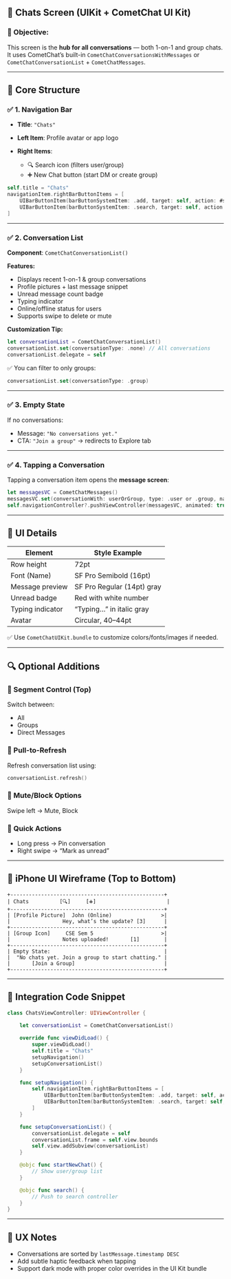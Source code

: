 
## 💬 Chats Screen (UIKit + CometChat UI Kit)

### 🎯 Objective:

This screen is the **hub for all conversations** — both 1-on-1 and group chats. It uses CometChat’s built-in `CometChatConversationsWithMessages` or `CometChatConversationList` + `CometChatMessages`.

---

## 🧱 Core Structure

### ✅ 1. **Navigation Bar**

* **Title**: `"Chats"`
* **Left Item**: Profile avatar or app logo
* **Right Items**:

  * 🔍 Search icon (filters user/group)
  * ➕ New Chat button (start DM or create group)

```swift
self.title = "Chats"
navigationItem.rightBarButtonItems = [
    UIBarButtonItem(barButtonSystemItem: .add, target: self, action: #selector(newChatTapped)),
    UIBarButtonItem(barButtonSystemItem: .search, target: self, action: #selector(searchTapped))
]
```

---

### ✅ 2. **Conversation List**

**Component**: `CometChatConversationList()`

**Features:**

* Displays recent 1-on-1 & group conversations
* Profile pictures + last message snippet
* Unread message count badge
* Typing indicator
* Online/offline status for users
* Supports swipe to delete or mute

**Customization Tip:**

```swift
let conversationList = CometChatConversationList()
conversationList.set(conversationType: .none) // All conversations
conversationList.delegate = self
```

✅ You can filter to only groups:

```swift
conversationList.set(conversationType: .group)
```

---

### ✅ 3. **Empty State**

If no conversations:

* Message: `"No conversations yet."`
* CTA: `"Join a group"` → redirects to Explore tab

---

### ✅ 4. **Tapping a Conversation**

Tapping a conversation item opens the **message screen**:

```swift
let messagesVC = CometChatMessages()
messagesVC.set(conversationWith: userOrGroup, type: .user or .group, name: displayName)
self.navigationController?.pushViewController(messagesVC, animated: true)
```

---

## 🎨 UI Details

| Element          | Style Example              |
| ---------------- | -------------------------- |
| Row height       | 72pt                       |
| Font (Name)      | SF Pro Semibold (16pt)     |
| Message preview  | SF Pro Regular (14pt) gray |
| Unread badge     | Red with white number      |
| Typing indicator | “Typing…” in italic gray   |
| Avatar           | Circular, 40–44pt          |

✅ Use `CometChatUIKit.bundle` to customize colors/fonts/images if needed.

---

## 🔍 Optional Additions

### 🔘 Segment Control (Top)

Switch between:

* All
* Groups
* Direct Messages

### 🔄 Pull-to-Refresh

Refresh conversation list using:

```swift
conversationList.refresh()
```

### 🔔 Mute/Block Options

Swipe left → Mute, Block

### 💬 Quick Actions

* Long press → Pin conversation
* Right swipe → “Mark as unread”

---

## 📱 iPhone UI Wireframe (Top to Bottom)

```
+--------------------------------------------------+
| Chats          [🔍]     [➕]                       |
+--------------------------------------------------+
| [Profile Picture]  John (Online)                >|
|                 Hey, what’s the update? [3]      |
+--------------------------------------------------+
| [Group Icon]     CSE Sem 5                      >|
|                 Notes uploaded!       [1]        |
+--------------------------------------------------+
| Empty State:                                     |
|  "No chats yet. Join a group to start chatting." |
|       [Join a Group]                             |
+--------------------------------------------------+
```

---

## 🧩 Integration Code Snippet

```swift
class ChatsViewController: UIViewController {
    
    let conversationList = CometChatConversationList()

    override func viewDidLoad() {
        super.viewDidLoad()
        self.title = "Chats"
        setupNavigation()
        setupConversationList()
    }

    func setupNavigation() {
        self.navigationItem.rightBarButtonItems = [
            UIBarButtonItem(barButtonSystemItem: .add, target: self, action: #selector(startNewChat)),
            UIBarButtonItem(barButtonSystemItem: .search, target: self, action: #selector(search))
        ]
    }

    func setupConversationList() {
        conversationList.delegate = self
        conversationList.frame = self.view.bounds
        self.view.addSubview(conversationList)
    }

    @objc func startNewChat() {
        // Show user/group list
    }

    @objc func search() {
        // Push to search controller
    }
}
```

---

## 🧠 UX Notes

* Conversations are sorted by `lastMessage.timestamp DESC`
* Add subtle haptic feedback when tapping
* Support dark mode with proper color overrides in the UI Kit bundle